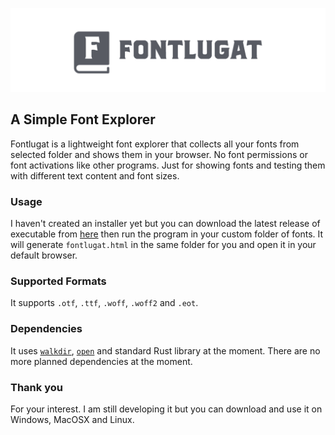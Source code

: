 ![Fontlugat Logo](/logo.png)
## A Simple Font Explorer
Fontlugat is a lightweight font explorer that collects all your fonts from selected folder and shows them in your browser. No font permissions or font activations like other programs. Just for showing fonts and testing them with different text content and font sizes.

### Usage
I haven't created an installer yet but you can download the latest release of executable from [here](https://github.com/fatihgozenc/fontlugat/releases/tag/0.1.0) then run the program in your custom folder of fonts. It will generate `fontlugat.html` in the same folder for you and open it in your default browser.

### Supported Formats
It supports `.otf`, `.ttf`, `.woff`, `.woff2` and `.eot`.

### Dependencies
It uses [`walkdir`](https://docs.rs/walkdir/), [`open`](https://docs.rs/open/) and standard Rust library at the moment. There are no more planned dependencies at the moment.

### Thank you
For your interest. I am still developing it but you can download and use it on Windows, MacOSX and Linux.